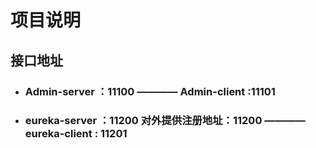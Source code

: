# 项目说明

## 接口地址

- ### Admin-server ：11100 ———— Admin-client :11101

- ### eureka-server ：11200  对外提供注册地址：11200 ———— eureka-client : 11201
